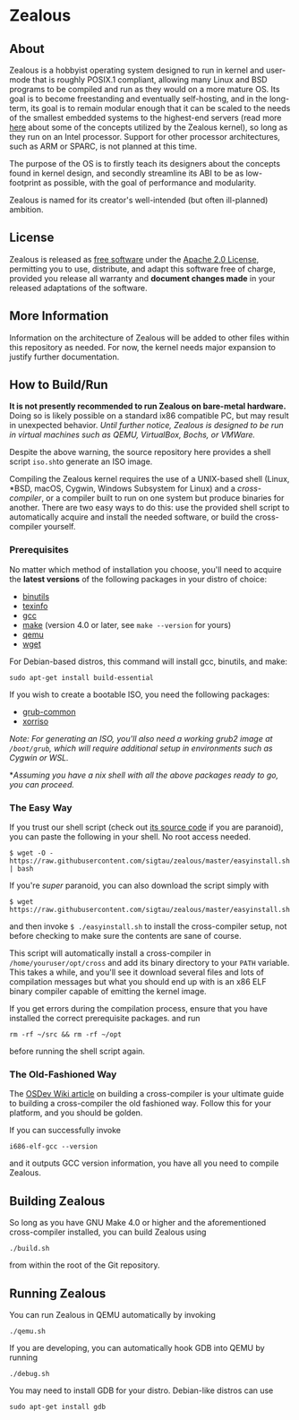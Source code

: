 # Zealous

## About
Zealous is a hobbyist operating system designed to run in kernel and user-mode that is roughly POSIX.1 compliant, allowing many Linux and BSD programs to be compiled and run as they would on a more mature OS.  Its goal is to become freestanding and eventually self-hosting, and in the long-term, its goal is to remain modular enough that it can be scaled to the needs of the smallest embedded systems to the highest-end servers (read more [here](http://wiki.osdev.org/Microkernel) about some of the concepts utilized by the Zealous kernel), so long as they run on an Intel processor.  Support for other processor architectures, such as ARM or SPARC, is not planned at this time.

The purpose of the OS is to firstly teach its designers about the concepts found in kernel design, and secondly streamline its ABI to be as low-footprint as possible, with the goal of performance and modularity.

Zealous is named for its creator's well-intended (but often ill-planned) ambition.

## License
Zealous is released as [free software](https://en.wikipedia.org/wiki/Free_software) under the [Apache 2.0 License](https://github.com/sigtau/zealous/blob/master/LICENSE), permitting you to use, distribute, and adapt this software free of charge, provided you release all warranty and **document changes made** in your released adaptations of the software.

## More Information

Information on the architecture of Zealous will be added to other files within this repository as needed.  For now, the kernel needs major expansion to justify further documentation.

## How to Build/Run
**It is not presently recommended to run Zealous on bare-metal hardware.**  Doing so is likely possible on a standard ix86 compatible PC, but may result in unexpected behavior.  *Until further notice, Zealous is designed to be run in virtual machines such as QEMU, VirtualBox, Bochs, or VMWare.*

Despite the above warning, the source repository here provides a shell script `iso.sh`to generate an ISO image.

Compiling the Zealous kernel requires the use of a UNIX-based shell (Linux, \*BSD, macOS, Cygwin, Windows Subsystem for Linux) and a *cross-compiler*, or a compiler built to run on one system but produce binaries for another.  There are two easy ways to do this: use the provided shell script to automatically acquire and install the needed software, or build the cross-compiler yourself.

### Prerequisites
No matter which method of installation you choose, you'll need to acquire the **latest versions** of the following packages in your distro of choice:

* [binutils](https://www.gnu.org/software/binutils/)
* [texinfo](https://www.gnu.org/software/texinfo/)
* [gcc](https://gcc.gnu.org/)
* [make](https://www.gnu.org/software/make/) (version 4.0 or later, see `make --version` for yours)
* [qemu](http://wiki.qemu.org/Main_Page)
* [wget](https://www.gnu.org/software/wget/)

For Debian-based distros, this command will install gcc, binutils, and make:

`sudo apt-get install build-essential`

If you wish to create a bootable ISO, you need the following packages:

* [grub-common](https://packages.debian.org/sid/grub-common)
* [xorriso](https://www.gnu.org/software/xorriso/)

*Note: For generating an ISO, you'll also need a working grub2 image at `/boot/grub`, which will require additional setup in environments such as Cygwin or WSL.*

**Assuming you have a *nix shell with all the above packages ready to go, you can proceed.**

### The Easy Way

If you trust our shell script (check out [its source code](https://raw.githubusercontent.com/sigtau/zealous/master/easyinstall.sh) if you are paranoid), you can paste the following in your shell.  No root access needed.

`$ wget -O - https://raw.githubusercontent.com/sigtau/zealous/master/easyinstall.sh | bash`

If you're *super* paranoid, you can also download the script simply with

`$ wget https://raw.githubusercontent.com/sigtau/zealous/master/easyinstall.sh`

and then invoke `$ ./easyinstall.sh` to install the cross-compiler setup, not before checking to make sure the contents are sane of course.

This script will automatically install a cross-compiler in `/home/youruser/opt/cross` and add its binary directory to your `PATH` variable.  This takes a while, and you'll see it download several files and lots of compilation messages but what you should end up with is an x86 ELF binary compiler capable of emitting the kernel image.

If you get errors during the compilation process, ensure that you have installed the correct prerequisite packages.  and run

`rm -rf ~/src && rm -rf ~/opt`

before running the shell script again.

### The Old-Fashioned Way

The [OSDev Wiki article](http://wiki.osdev.org/GCC_Cross-Compiler) on building a cross-compiler is your ultimate guide to building a cross-compiler the old fashioned way.  Follow this for your platform, and you should be golden.

If you can successfully invoke

`i686-elf-gcc --version`

and it outputs GCC version information, you have all you need to compile Zealous.

## Building Zealous

So long as you have GNU Make 4.0 or higher and the aforementioned cross-compiler installed, you can build Zealous using

`./build.sh`

from within the root of the Git repository.

## Running Zealous

You can run Zealous in QEMU automatically by invoking

`./qemu.sh`

If you are developing, you can automatically hook GDB into QEMU by running

`./debug.sh`

You may need to install GDB for your distro.  Debian-like distros can use

`sudo apt-get install gdb`